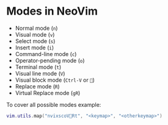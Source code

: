 # Modes in NeoVim

- Normal mode (`n`)
- Visual mode (`v`)
- Select mode (`s`)
- Insert mode (`i`)
- Command-line mode (`c`)
- Operator-pending mode (`o`)
- Terminal mode (`t`)
- Visual line mode (`V`)
- Visual block mode (`Ctrl-V` or ``)
- Replace mode (`R`)
- Virtual Replace mode (`gR`)

To cover all possible modes example:
```lua
vim.utils.map("nvixscoVRt", "<keymap>", "<otherkeymap>")
```
